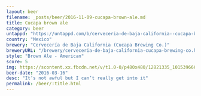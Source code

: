 ```yaml
---
layout: beer
filename: _posts/beer/2016-11-09-cucapa-brown-ale.md
title: Cucapa brown ale
category: beer
untappd: "https://untappd.com/b/cerveceria-de-baja-california--cucapa-brewing-co---cucapa-obscura/7734"
country: "Mexico"
brewery: "Cervecería de Baja California (Cucapa Brewing Co.)"
breweryURL: "/brewery/cerveceria-de-baja-california-cucapa-brewing-co.html"
style: "Brown Ale - American"
score: 5
img: https://scontent.xx.fbcdn.net/v/t1.0-0/p480x480/12821335_10153966659288745_8654410515493028710_n.jpg?oh=96ae6060917a9f4b29b581899b7bca91&oe=5A26E7F3
beer-date: "2016-03-16"
desc: "It’s not awful but I can’t really get into it"
permalink: /beer/:title.html
---
```

